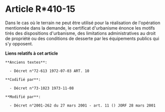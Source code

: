 # Article R*410-15

Dans le cas où le terrain ne peut être utilisé pour la réalisation de l'opération mentionnée dans la demande, le certificat
d'urbanisme énonce les motifs tirés des dispositions d'urbanisme, des limitations administratives au droit de propriété ou
des conditions de desserte par les équipements publics qui s'y opposent.

**Liens relatifs à cet article**

	**Anciens textes**:

	  - Décret n°72-613 1972-07-03 ART. 10

	**Codifié par**:

	  - Décret n°73-1023 1973-11-08

	**Modifié par**:

	  - Décret n°2001-262 du 27 mars 2001 - art. 11 () JORF 28 mars 2001
